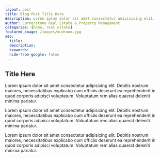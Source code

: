 ```yaml
---
layout: post
title: Blog Post Title Here
description: Lorem ipsum dolor sit amet consectetur adipisicing elit.
author: Cornerstone Real Estate & Property Management
categories: [home, real estate]
featured_image: /images/mudroom.jpg
seo:
  title:
  description:
  keywords:
  hide-from-google: false
---
```


## Title Here

Lorem ipsum dolor sit amet consectetur adipisicing elit. Debitis nostrum maiores, necessitatibus explicabo cum officiis deserunt ea reprehenderit in quod corporis adipisci voluptatum. Voluptatum rem alias quaerat deleniti minima pariatur.

Lorem ipsum dolor sit amet consectetur adipisicing elit. Debitis nostrum maiores, necessitatibus explicabo cum officiis deserunt ea reprehenderit in quod corporis adipisci voluptatum. Voluptatum rem alias quaerat deleniti minima pariatur.

Lorem ipsum dolor sit amet consectetur adipisicing elit. Debitis nostrum maiores, necessitatibus explicabo cum officiis deserunt ea reprehenderit in quod corporis adipisci voluptatum. Voluptatum rem alias quaerat deleniti minima pariatur.
